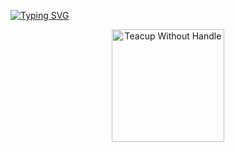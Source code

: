 [![Typing SVG](https://readme-typing-svg.demolab.com?font=Press+Start+2P&size=30&pause=2000&color=E4A61D&center=true&vCenter=true&random=false&width=1100&height=110&lines=iOS+developer)](https://git.io/typing-svg)
<p align="center">
       <img src="https://raw.githubusercontent.com/Tarikul-Islam-Anik/Animated-Fluent-Emojis/master/Emojis/Food/Teacup%20Without%20Handle.png" alt="Teacup Without Handle" width="180" height="180" />
</p>

<!--
**bulaatt/bulaatt** is a ✨ _special_ ✨ repository because its `README.md` (this file) appears on your GitHub profile.

Here are some ideas to get you started:

- 🔭 I’m currently working on ...
- 🌱 I’m currently learning ...
- 👯 I’m looking to collaborate on ...
- 🤔 I’m looking for help with ...
- 💬 Ask me about ...
- 📫 How to reach me: ...
- 😄 Pronouns: ...
- ⚡ Fun fact: ...

-->
